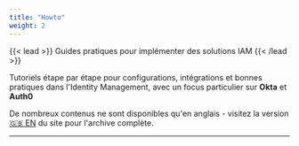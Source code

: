 ```yaml
---
title: "Howto"
weight: 2
---
```


{{< lead >}}
Guides pratiques pour implémenter des solutions IAM
{{< /lead >}}

Tutoriels étape par étape pour configurations, intégrations et bonnes pratiques dans l'Identity Management, avec un focus particulier sur **Okta** et **Auth0**

De nombreux contenus ne sont disponibles qu'en anglais - visitez la version [🇬🇧 EN](/en) du site pour l'archive complète.

---
